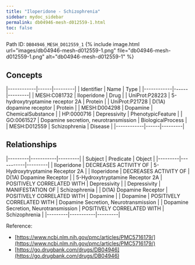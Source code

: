```yaml
---
title: "Iloperidone - Schizophrenia"
sidebar: mydoc_sidebar
permalink: db04946-mesh-d012559-1.html
toc: false 
---
```



Path ID: `DB04946_MESH_D012559_1`
{% include image.html url="images/db04946-mesh-d012559-1.png" file="db04946-mesh-d012559-1.png" alt="db04946-mesh-d012559-1" %}

## Concepts

|------------|------|---------|
| Identifier | Name | Type    |
|------------|------|---------|
| MESH:C081732 | Iloperidone | Drug |
| UniProt:P28223 | 5-hydroxytryptamine receptor 2A | Protein |
| UniProt:P21728 | D(1A) dopamine receptor | Protein |
| MESH:D004298 | Dopamine | ChemicalSubstance |
| HP:0000716 | Depressivity | PhenotypicFeature |
| GO:0061527 | Dopamine secretion, neurotransmission | BiologicalProcess |
| MESH:D012559 | Schizophrenia | Disease |
|------------|------|---------|

## Relationships

|---------|-----------|---------|
| Subject | Predicate | Object  |
|---------|-----------|---------|
| Iloperidone | DECREASES ACTIVITY OF | 5-Hydroxytryptamine Receptor 2A |
| Iloperidone | DECREASES ACTIVITY OF | D(1A) Dopamine Receptor |
| 5-Hydroxytryptamine Receptor 2A | POSITIVELY CORRELATED WITH | Depressivity |
| Depressivity | MANIFESTATION OF | Schizophrenia |
| D(1A) Dopamine Receptor | POSITIVELY CORRELATED WITH | Dopamine |
| Dopamine | POSITIVELY CORRELATED WITH | Dopamine Secretion, Neurotransmission |
| Dopamine Secretion, Neurotransmission | POSITIVELY CORRELATED WITH | Schizophrenia |
|---------|-----------|---------|

Reference: 
  - [https://www.ncbi.nlm.nih.gov/pmc/articles/PMC5716179/](https://www.ncbi.nlm.nih.gov/pmc/articles/PMC5716179/)
  - [https://go.drugbank.com/drugs/DB04946](https://go.drugbank.com/drugs/DB04946)
